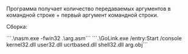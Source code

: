 Программа получает количество передаваемых аргументов в командной строке + первый аргумент командной строки.
<p> Сборка: </p>
```.\nasm.exe -fwin32 .\arg.asm```
```.\GoLink.exe /entry:Start /console kernel32.dll user32.dll ucrtbased.dll shell32.dll arg.obj```
